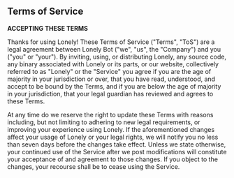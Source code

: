 ## Terms of Service

**ACCEPTING THESE TERMS**

Thanks for using Lonely! These Terms of Service ("Terms", "ToS") are a legal agreement between Lonely Bot ("we", "us", the "Company") and you ("you" or "your"). By inviting, using, or distributing Lonely, any source code, any binary associated with Lonely or its parts, or our website, collectively referred to as "Lonely" or the "Service" you agree if you are the age of majority in your jurisdiction or over, that you have read, understood, and accept to be bound by the Terms, and if you are below the age of majority in your jurisdiction, that your legal guardian has reviewed and agrees to these Terms.

At any time do we reserve the right to update these Terms with reasons including, but not limiting to adhering to new legal requirements, or improving your experience using Lonely. If the aforementioned changes affect your usage of Lonely or your legal rights, we will notify you no less than seven days before the changes take effect. Unless we state otherwise, your continued use of the Service after we post modifications will constitute your acceptance of and agreement to those changes. If you object to the changes, your recourse shall be to cease using the Service.
